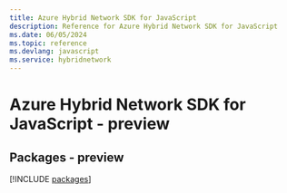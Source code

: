 ```yaml
---
title: Azure Hybrid Network SDK for JavaScript
description: Reference for Azure Hybrid Network SDK for JavaScript
ms.date: 06/05/2024
ms.topic: reference
ms.devlang: javascript
ms.service: hybridnetwork
---
```

# Azure Hybrid Network SDK for JavaScript - preview
## Packages - preview
[!INCLUDE [packages](hybrid-network-index.md)]